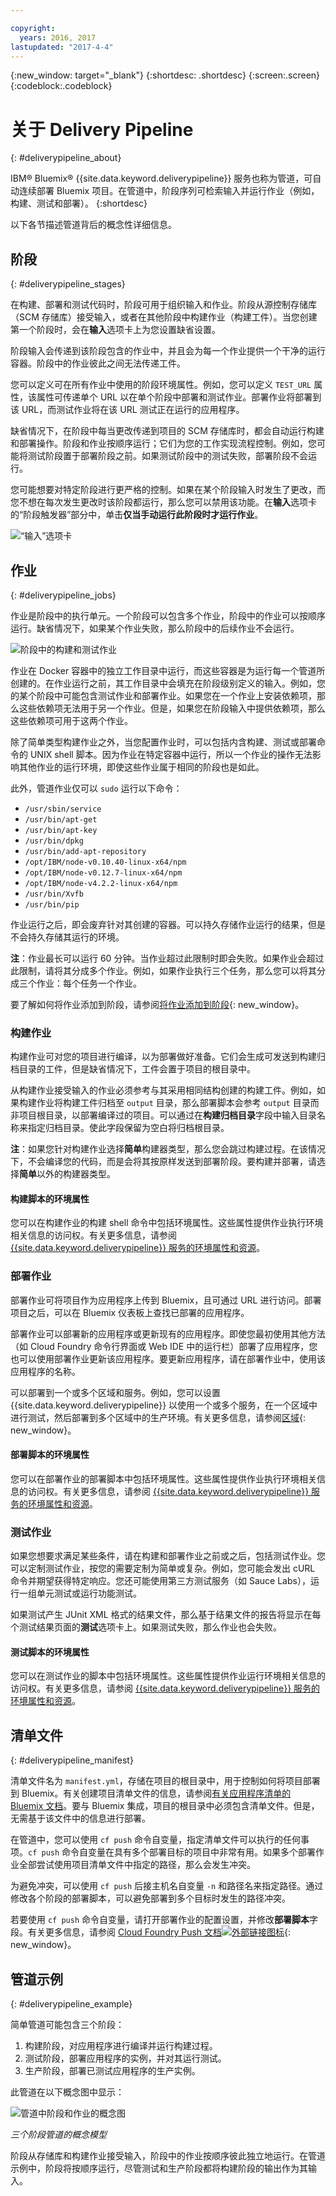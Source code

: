 ```yaml
---

copyright:
  years: 2016, 2017
lastupdated: "2017-4-4"
---
```


{:new_window: target="_blank"}
{:shortdesc: .shortdesc}
{:screen:.screen}
{:codeblock:.codeblock}


# 关于 Delivery Pipeline
{: #deliverypipeline_about}

IBM&reg; Bluemix&reg; {{site.data.keyword.deliverypipeline}} 服务也称为管道，可自动连续部署 Bluemix 项目。在管道中，阶段序列可检索输入并运行作业（例如，构建、测试和部署）。
{:shortdesc}

以下各节描述管道背后的概念性详细信息。

## 阶段
{: #deliverypipeline_stages}

在构建、部署和测试代码时，阶段可用于组织输入和作业。阶段从源控制存储库（SCM 存储库）接受输入，或者在其他阶段中构建作业（构建工件）。当您创建第一个阶段时，会在**输入**选项卡上为您设置缺省设置。

阶段输入会传递到该阶段包含的作业中，并且会为每一个作业提供一个干净的运行容器。阶段中的作业彼此之间无法传递工件。

您可以定义可在所有作业中使用的阶段环境属性。例如，您可以定义 `TEST_URL` 属性，该属性可传递单个 URL 以在单个阶段中部署和测试作业。部署作业将部署到该 URL，而测试作业将在该 URL 测试正在运行的应用程序。

缺省情况下，在阶段中每当更改传递到项目的 SCM 存储库时，都会自动运行构建和部署操作。阶段和作业按顺序运行；它们为您的工作实现流程控制。例如，您可能将测试阶段置于部署阶段之前。如果测试阶段中的测试失败，部署阶段不会运行。

您可能想要对特定阶段进行更严格的控制。如果在某个阶段输入时发生了更改，而您不想在每次发生更改时该阶段都运行，那么您可以禁用该功能。在**输入**选项卡的“阶段触发器”部分中，单击**仅当手动运行此阶段时才运行作业**。

![“输入”选项卡](images/input_tab_only_execute.png)

## 作业
{: #deliverypipeline_jobs}

作业是阶段中的执行单元。一个阶段可以包含多个作业，阶段中的作业可以按顺序运行。缺省情况下，如果某个作业失败，那么阶段中的后续作业不会运行。

![阶段中的构建和测试作业](images/jobs.png)

作业在 Docker 容器中的独立工作目录中运行，而这些容器是为运行每一个管道所创建的。在作业运行之前，其工作目录中会填充在阶段级别定义的输入。例如，您的某个阶段中可能包含测试作业和部署作业。如果您在一个作业上安装依赖项，那么这些依赖项无法用于另一个作业。但是，如果您在阶段输入中提供依赖项，那么这些依赖项可用于这两个作业。

除了简单类型构建作业之外，当您配置作业时，可以包括内含构建、测试或部署命令的 UNIX shell 脚本。因为作业在特定容器中运行，所以一个作业的操作无法影响其他作业的运行环境，即使这些作业属于相同的阶段也是如此。

此外，管道作业仅可以 `sudo` 运行以下命令：
  * `/usr/sbin/service`
  * `/usr/bin/apt-get`
  * `/usr/bin/apt-key`
  * `/usr/bin/dpkg`
  * `/usr/bin/add-apt-repository`
  * `/opt/IBM/node-v0.10.40-linux-x64/npm`
  * `/opt/IBM/node-v0.12.7-linux-x64/npm`
  * `/opt/IBM/node-v4.2.2-linux-x64/npm`
  * `/usr/bin/Xvfb`
  * `/usr/bin/pip`


作业运行之后，即会废弃针对其创建的容器。可以持久存储作业运行的结果，但是不会持久存储其运行的环境。

**注**：作业最长可以运行 60 分钟。当作业超过此限制时即会失败。如果作业会超过此限制，请将其分成多个作业。例如，如果作业执行三个任务，那么您可以将其分成三个作业：每个任务一个作业。

要了解如何将作业添加到阶段，请参阅[将作业添加到阶段](/docs/services/ContinuousDelivery/pipeline_build_deploy.html#deliverypipeline_add_job){: new_window}。

### 构建作业

构建作业可对您的项目进行编译，以为部署做好准备。它们会生成可发送到构建归档目录的工件，但是缺省情况下，工件会置于项目的根目录中。

从构建作业接受输入的作业必须参考与其采用相同结构创建的构建工件。例如，如果构建作业将构建工件归档至 `output` 目录，那么部署脚本会参考 `output` 目录而非项目根目录，以部署编译过的项目。可以通过在**构建归档目录**字段中输入目录名称来指定归档目录。使此字段保留为空白将归档根目录。

**注**：如果您针对构建作业选择**简单**构建器类型，那么您会跳过构建过程。在该情况下，不会编译您的代码，而是会将其按原样发送到部署阶段。要构建并部署，请选择**简单**以外的构建器类型。

#### 构建脚本的环境属性
您可以在构建作业的构建 shell 命令中包括环境属性。这些属性提供作业执行环境相关信息的访问权。有关更多信息，请参阅 [{{site.data.keyword.deliverypipeline}} 服务的环境属性和资源](/docs/services/ContinuousDelivery/pipeline_deploy_var.html)。

### 部署作业

部署作业可将项目作为应用程序上传到 Bluemix，且可通过 URL 进行访问。部署项目之后，可以在 Bluemix 仪表板上查找已部署的应用程序。

部署作业可以部署新的应用程序或更新现有的应用程序。即使您最初使用其他方法（如 Cloud Foundry 命令行界面或 Web IDE 中的运行栏）部署了应用程序，您也可以使用部署作业更新该应用程序。要更新应用程序，请在部署作业中，使用该应用程序的名称。

可以部署到一个或多个区域和服务。例如，您可以设置 {{site.data.keyword.deliverypipeline}} 以使用一个或多个服务，在一个区域中进行测试，然后部署到多个区域中的生产环境。有关更多信息，请参阅[区域](/docs/overview/whatisbluemix.html#ov_intro_reg){: new_window}。

#### 部署脚本的环境属性

您可以在部署作业的部署脚本中包括环境属性。这些属性提供作业执行环境相关信息的访问权。有关更多信息，请参阅 [{{site.data.keyword.deliverypipeline}} 服务的环境属性和资源](/docs/services/ContinuousDelivery/pipeline_deploy_var.html)。

### 测试作业
如果您想要求满足某些条件，请在构建和部署作业之前或之后，包括测试作业。您可以定制测试作业，按您的需要定制为简单或复杂。例如，您可能会发出 cURL 命令并期望获得特定响应。您还可能使用第三方测试服务（如 Sauce Labs），运行一组单元测试或运行功能测试。

如果测试产生 JUnit XML 格式的结果文件，那么基于结果文件的报告将显示在每个测试结果页面的**测试**选项卡上。如果测试失败，那么作业也会失败。

#### 测试脚本的环境属性

您可以在测试作业的脚本中包括环境属性。这些属性提供作业运行环境相关信息的访问权。有关更多信息，请参阅 [{{site.data.keyword.deliverypipeline}} 服务的环境属性和资源](/docs/services/ContinuousDelivery/pipeline_deploy_var.html)。

## 清单文件
{: #deliverypipeline_manifest}

清单文件名为 `manifest.yml`，存储在项目的根目录中，用于控制如何将项目部署到 Bluemix。有关创建项目清单文件的信息，请参阅[有关应用程序清单的 Bluemix 文档](/docs/manageapps/depapps.html#appmanifest)。要与 Bluemix 集成，项目的根目录中必须包含清单文件。但是，无需基于该文件中的信息进行部署。

在管道中，您可以使用 `cf push` 命令自变量，指定清单文件可以执行的任何事项。`cf push` 命令自变量在具有多个部署目标的项目中非常有用。如果多个部署作业全部尝试使用项目清单文件中指定的路径，那么会发生冲突。

为避免冲突，可以使用 `cf push` 后接主机名自变量 `-n` 和路径名来指定路径。通过修改各个阶段的部署脚本，可以避免部署到多个目标时发生的路径冲突。

若要使用 `cf push` 命令自变量，请打开部署作业的配置设置，并修改**部署脚本**字段。有关更多信息，请参阅 [Cloud Foundry Push 文档![外部链接图标](../../icons/launch-glyph.svg "外部链接图标")](http://docs.cloudfoundry.org/devguide/installcf/whats-new-v6.html#push){: new_window}。

## 管道示例
{: #deliverypipeline_example}

简单管道可能包含三个阶段：

1. 构建阶段，对应用程序进行编译并运行构建过程。
2. 测试阶段，部署应用程序的实例，并对其运行测试。
3. 生产阶段，部署已测试应用程序的生产实例。

此管道在以下概念图中显示：

![管道中阶段和作业的概念图](images/diagram.jpg)

*三个阶段管道的概念模型*

阶段从存储库和构建作业接受输入，阶段中的作业按顺序彼此独立地运行。在管道示例中，阶段将按顺序运行，尽管测试和生产阶段都将构建阶段的输出作为其输入。
